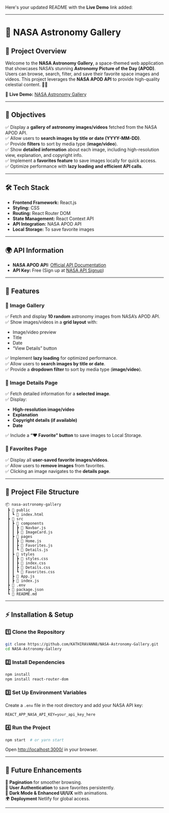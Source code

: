 Here's your updated README with the **Live Demo** link added:  

---

# 🌠 NASA Astronomy Gallery  

## 🚀 Project Overview  

Welcome to the **NASA Astronomy Gallery**, a space-themed web application that showcases NASA’s stunning **Astronomy Picture of the Day (APOD)**. Users can browse, search, filter, and save their favorite space images and videos. This project leverages the **NASA APOD API** to provide high-quality celestial content. 🌌✨  

🔗 **Live Demo:** [NASA Astronomy Gallery](https://nasaapodgallery.netlify.app/)  

---

## 🎯 Objectives  

✅ Display a **gallery of astronomy images/videos** fetched from the NASA APOD API.  
✅ Allow users to **search images by title or date (YYYY-MM-DD)**.  
✅ Provide **filters** to sort by media type (**image/video**).  
✅ Show **detailed information** about each image, including high-resolution view, explanation, and copyright info.  
✅ Implement a **favorites feature** to save images locally for quick access.  
✅ Optimize performance with **lazy loading and efficient API calls**.  

---

## 🛠️ Tech Stack  

- **Frontend Framework:** React.js  
- **Styling:** CSS  
- **Routing:** React Router DOM  
- **State Management:** React Context API  
- **API Integration:** NASA APOD API  
- **Local Storage:** To save favorite images  

---

## 🌍 API Information  

- **NASA APOD API:** [Official API Documentation](https://api.nasa.gov/)  
- **API Key:** Free (Sign up at [NASA API Signup](https://api.nasa.gov/#signUp))  

---

## 📌 Features  

### 📸 Image Gallery  

✅ Fetch and display **10 random** astronomy images from NASA’s APOD API.  
✅ Show images/videos in a **grid layout** with:  
- Image/video preview  
- Title  
- Date  
- “View Details” button  

✅ Implement **lazy loading** for optimized performance.  
✅ Allow users to **search images by title or date**.  
✅ Provide a **dropdown filter** to sort by media type (**image/video**).  

### 🔭 Image Details Page  

✅ Fetch detailed information for a **selected image**.  
✅ Display:  
- **High-resolution image/video**  
- **Explanation**  
- **Copyright details (if available)**  
- **Date**  

✅ Include a **“❤️ Favorite” button** to save images to Local Storage.  

### 💾 Favorites Page  

✅ Display all **user-saved favorite images/videos**.  
✅ Allow users to **remove images** from favorites.  
✅ Clicking an image navigates to the **details page**.  

---

## 📂 Project File Structure  

```
📦 nasa-astronomy-gallery
 ┣ 📂 public
 ┃ ┗ 📜 index.html
 ┣ 📂 src
 ┃ ┣ 📂 components
 ┃ ┃ ┣ 📜 Navbar.js
 ┃ ┃ ┣ 📜 ImageCard.js
 ┃ ┣ 📂 pages
 ┃ ┃ ┣ 📜 Home.js
 ┃ ┃ ┣ 📜 Favorites.js
 ┃ ┃ ┗ 📜 Details.js
 ┃ ┣ 📂 styles
 ┃ ┃ ┣ 📜 styles.css
 ┃ ┃ ┣ 📜 index.css
 ┃ ┃ ┣ 📜 Details.css
 ┃ ┃ ┗ 📜 Favorites.css
 ┃ ┣ 📜 App.js
 ┃ ┣ 📜 index.js
 ┣ 📜 .env
 ┣ 📜 package.json
 ┗ 📜 README.md
```

---

## ⚡ Installation & Setup  

### 1️⃣ Clone the Repository  
```bash
git clone https://github.com/KATHIRAVANN8/NASA-Astronomy-Gallery.git
cd NASA-Astronomy-Gallery
```

### 2️⃣ Install Dependencies  
```bash
npm install
npm install react-router-dom
```

### 3️⃣ Set Up Environment Variables  
Create a `.env` file in the root directory and add your NASA API key:  
```
REACT_APP_NASA_API_KEY=your_api_key_here
```

### 4️⃣ Run the Project  
```bash
npm start  # or yarn start
```
Open [http://localhost:3000/](http://localhost:3000/) in your browser.  

---

## 📌 Future Enhancements  

🚀 **Pagination** for smoother browsing.  
🔐 **User Authentication** to save favorites persistently.  
🎨 **Dark Mode & Enhanced UI/UX** with animations.  
🌍 **Deployment** Netlify for global access.  

---

